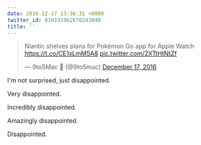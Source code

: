 ```yaml
---
date: 2016-12-17 13:36:31 +0000
twitter_id: 810191962670243840
title: ''
---
```


<blockquote class="twitter-tweet"><p lang="en" dir="ltr">Niantic shelves plans for Pokémon Go app for Apple Watch <a href="https://t.co/CE1xLmM5A8">https://t.co/CE1xLmM5A8</a> <a href="https://t.co/2XTtHtNtZf">pic.twitter.com/2XTtHtNtZf</a></p>&mdash; 9to5Mac  (@9to5mac) <a href="https://twitter.com/9to5mac/status/810175891393409024?ref_src=twsrc%5Etfw">December 17, 2016</a></blockquote>
<script async src="https://platform.twitter.com/widgets.js" charset="utf-8"></script>

I'm not surprised, just disappointed.

Very disappointed.

Incredibly disappointed.

Amazingly disappointed.

Disappointed.

